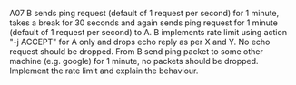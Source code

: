 A07
B sends ping request (default of 1 request per second) for 1 minute, takes a break for 30
seconds and again sends ping request for 1 minute (default of 1 request per second) to A. B
implements rate limit using action "-j ACCEPT" for A only and drops echo reply as per X and Y.
No echo request should be dropped. From B send ping packet to some other machine (e.g.
google) for 1 minute, no packets should be dropped. Implement the rate limit and explain the
behaviour.
